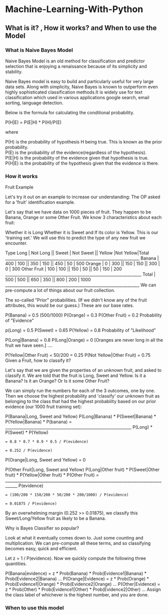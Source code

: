# Machine-Learning-With-Python

## What is it? , How it works? and When to use the Model

### What is Naive Bayes Model

Naive Bayes Model is an old method for classification and predictor selection that is enjoying a renaissance because of its simplicity and stability.

Naive Bayes model is easy to build and particularly useful for very large data sets. Along with simplicity, Naive Bayes is known to outperform even highly sophisticated classification methods.It is widely use for text classification which used in various applications google search, email sorting, language detection.

Below is the formula for calculating the conditional probability.

P(H|E) = P(E|H) * P(H)/P(E)

where

P(H) is the probability of hypothesis H being true. This is known as the prior probability.  
P(E) is the probability of the evidence(regardless of the hypothesis).  
P(E|H) is the probability of the evidence given that hypothesis is true.  
P(H|E) is the probability of the hypothesis given that the evidence is there.  

### How it works

Fruit Example

Let's try it out on an example to increase our understanding: The OP asked for a 'fruit' identification example.

Let's say that we have data on 1000 pieces of fruit. They happen to be Banana, Orange or some Other Fruit. We know 3 characteristics about each fruit:

Whether it is Long
Whether it is Sweet and
If its color is Yellow.
This is our 'training set.' We will use this to predict the type of any new fruit we encounter.

Type           Long | Not Long || Sweet | Not Sweet || Yellow |Not Yellow|Total
             ___________________________________________________________________
Banana      |  400  |    100   || 350   |    150    ||  450   |  50      |  500
Orange      |    0  |    300   || 150   |    150    ||  300   |   0      |  300
Other Fruit |  100  |    100   || 150   |     50    ||   50   | 150      |  200
            ____________________________________________________________________
Total       |  500  |    500   || 650   |    350    ||  800   | 200      | 1000
             ___________________________________________________________________
We can pre-compute a lot of things about our fruit collection.

The so-called "Prior" probabilities. (If we didn't know any of the fruit attributes, this would be our guess.) These are our base rates.

 P(Banana)      = 0.5 (500/1000)
 P(Orange)      = 0.3
 P(Other Fruit) = 0.2
Probability of "Evidence"

p(Long)   = 0.5
P(Sweet)  = 0.65
P(Yellow) = 0.8
Probability of "Likelihood"

P(Long|Banana) = 0.8
P(Long|Orange) = 0  [Oranges are never long in all the fruit we have seen.]
 ....

P(Yellow|Other Fruit)     =  50/200 = 0.25
P(Not Yellow|Other Fruit) = 0.75
Given a Fruit, how to classify it?

Let's say that we are given the properties of an unknown fruit, and asked to classify it. We are told that the fruit is Long, Sweet and Yellow. Is it a Banana? Is it an Orange? Or Is it some Other Fruit?

We can simply run the numbers for each of the 3 outcomes, one by one. Then we choose the highest probability and 'classify' our unknown fruit as belonging to the class that had the highest probability based on our prior evidence (our 1000 fruit training set):

P(Banana|Long, Sweet and Yellow) 
      P(Long|Banana) * P(Sweet|Banana) * P(Yellow|Banana) * P(banana)
    = _______________________________________________________________
                      P(Long) * P(Sweet) * P(Yellow)

    = 0.8 * 0.7 * 0.9 * 0.5 / P(evidence)

    = 0.252 / P(evidence)


P(Orange|Long, Sweet and Yellow) = 0


P(Other Fruit|Long, Sweet and Yellow)
      P(Long|Other fruit) * P(Sweet|Other fruit) * P(Yellow|Other fruit) * P(Other Fruit)
    = ____________________________________________________________________________________
                                          P(evidence)

    = (100/200 * 150/200 * 50/200 * 200/1000) / P(evidence)

    = 0.01875 / P(evidence)
By an overwhelming margin (0.252 >> 0.01875), we classify this Sweet/Long/Yellow fruit as likely to be a Banana.

Why is Bayes Classifier so popular?

Look at what it eventually comes down to. Just some counting and multiplication. We can pre-compute all these terms, and so classifying becomes easy, quick and efficient.

Let z = 1 / P(evidence). Now we quickly compute the following three quantities.

P(Banana|evidence) = z * Prob(Banana) * Prob(Evidence1|Banana) * Prob(Evidence2|Banana) ...
P(Orange|Evidence) = z * Prob(Orange) * Prob(Evidence1|Orange) * Prob(Evidence2|Orange) ...
P(Other|Evidence)  = z * Prob(Other)  * Prob(Evidence1|Other)  * Prob(Evidence2|Other)  ...
Assign the class label of whichever is the highest number, and you are done.

### When to use this model
